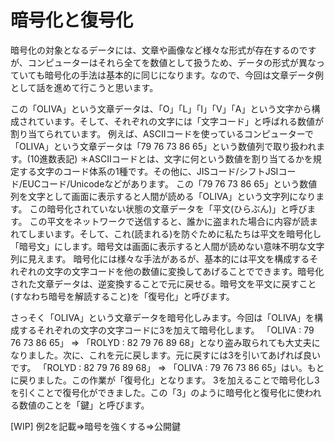 
# 暗号化と復号化

暗号化の対象となるデータには、文章や画像など様々な形式が存在するのですが、コンピューターはそれら全てを数値として扱うため、データの形式が異なっていても暗号化の手法は基本的に同じになります。なので、今回は文章データ例として話を進めて行こうと思います。

この「OLIVA」という文章データは、「O」「L」「I」「V」「A」という文字から構成されています。そして、それぞれの文字には「文字コード」と呼ばれる数値が割り当てられています。
例えば、ASCIIコードを使っているコンピューターで「OLIVA」という文章データは「79 76 73 86 65」という数値列で取り扱われます。(10進数表記)
＊ASCIIコードとは、文字に何という数値を割り当てるかを規定する文字のコード体系の1種です。その他に、JISコード/シフトJSIコード/EUCコード/Unicodeなどがあります。
この「79 76 73 86 65」という数値列を文字として画面に表示すると人間が読める「OLIVA」という文字列になります。 この暗号化されていない状態の文章データを「平文(ひらぶん)」と呼びます。
この平文をネットワークで送信すると、誰かに盗まれた場合に内容が読まれてしまいます。そして、これ(読まれる)を防ぐために私たちは平文を暗号化し「暗号文」にします。暗号文は画面に表示すると人間が読めない意味不明な文字列に見えます。
暗号化には様々な手法があるが、基本的には平文を構成するそれぞれの文字の文字コードを他の数値に変換してあげることでできます。暗号化された文章データは、逆変換することで元に戻せる。暗号文を平文に戻すこと(すなわち暗号を解読すること)を「復号化」と呼びます。

さっそく「OLIVA」という文章データを暗号化しみます。今回は「OLIVA」を構成するそれぞれの文字の文字コードに3を加えて暗号化します。
「OLIVA : 79 76 73 86 65」 => 「ROLYD : 82 79 76 89 68」となり盗み取られても大丈夫になりました。次に、これを元に戻します。元に戻すには3を引いてあげれば良いです。
「ROLYD : 82 79 76 89 68」 => 「OLIVA : 79 76 73 86 65」はい。もとに戻りました。この作業が「復号化」となります。
3を加えることで暗号化し3を引くことで復号化ができました。この「3」のように暗号化と復号化に使われる数値のことを「鍵」と呼びます。

[WIP]
例2を記載=>暗号を強くする=>公開鍵

